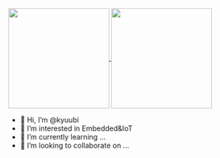<a href="https://github.com/kyuubi0323/github-readme-stats">
  <img height=200 align="center" src="https://github-readme-stats.vercel.app/api?username=kyuubi0323&show_icons=true&bg_color=00000000&theme=vue-dark&hide_border=false" />
</a>
<a href="https://github.com/kyuubi0323/convoychat">
  <img height=200 align="center" src="https://github-readme-stats.vercel.app/api/top-langs?username=kyuubi0323&layout=compact&langs_count=8&card_width=320&hide_title=true" />
</a>

- 👋 Hi, I’m @kyuubi
- 👀 I’m interested in Embedded&IoT
- 🌱 I’m currently learning ...
- 💞️ I’m looking to collaborate on ...


<!---
kyuubi0323/kyuubi0323 is a ✨ special ✨ repository because its `README.md` (this file) appears on your GitHub profile.
You can click the Preview link to take a look at your changes.
--->
